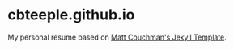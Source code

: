 # cbteeple.github.io
My personal resume based on [Matt Couchman's Jekyll Template](http://mattcouchman.co.uk/jekyll-resume).
